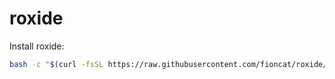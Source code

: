 # roxide

Install roxide:

```bash
bash -c "$(curl -fsSL https://raw.githubusercontent.com/fioncat/roxide/HEAD/install.sh)"
```
